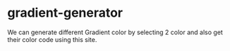 # gradient-generator
We can generate different Gradient color by selecting 2 color and also get their color code using this site. 

